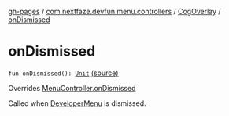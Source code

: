 [gh-pages](../../index.md) / [com.nextfaze.devfun.menu.controllers](../index.md) / [CogOverlay](index.md) / [onDismissed](./on-dismissed.md)

# onDismissed

`fun onDismissed(): `[`Unit`](https://kotlinlang.org/api/latest/jvm/stdlib/kotlin/-unit/index.html) [(source)](https://github.com/NextFaze/dev-fun/tree/master/devfun-menu/src/main/java/com/nextfaze/devfun/menu/controllers/Cog.kt#L164)

Overrides [MenuController.onDismissed](../../com.nextfaze.devfun.menu/-menu-controller/on-dismissed.md)

Called when [DeveloperMenu](../../com.nextfaze.devfun.menu/-developer-menu/index.md) is dismissed.

